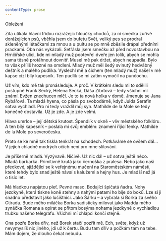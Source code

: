 ```yaml
---
contentType: prose
---
```


Obležení

  

Zita utíkala hlavní třídou rozrážejíc hloučky chodců, za ní smečka zuřivě dorážejících psů, vběhla jsem do bufetu Svět, veliký pes se prodral skleněnými létačkami za mnou a u pultu se po mně zběsile drápal předními prackami. Oba nás vykázali. Setřásla jsem smečku až před novostavbou na Hrnčířské ulici, kde mi mladý muž pootevřel dveře jen tolik, abych se mohla sama těsně protáhnout dovnitř. Musel mě pak držet, abych neupadla. Bylo to však příliš hrozné na omdlení. Mladý muž měl šedý svinutý hedvábný deštník a malého pudlíka. Vyslechl mě a čichem (ten mladý muž) našel v mé kapse cizí bílý kapesník. Ten pudlík se mi zatím vymočil na punčochu.

Už vím, kdo mě tak pronásleduje. A proč. V krátkém sledu mi to sdělili postupně Frank Secký, Helena Secká, Dáša Zíbrtová – tedy všichni mí známí. Evžen znechucen mlčí. Je to ta nová holka v domě. Jmenuje se Jana Rybářová. Ta mladá hyena, co pásla po svobodárně, když Julda Serafin sotva vychladl. Pro ni tedy vraždil můj syn. Mathilde de la Mole se tedy konečně dostavila. Už je zde. A je zde velmi.

Hlava umrlce – její dětská krutost. Špendlík v okně – vliv městského folklóru. A ten bílý kapesník – poslala mi svůj emblém: znamení říjící fenky. Mathilde de la Mole po severočesku.

Proto se ke mně tak tiskla tenkrát na schodech. Potkáváme se ovšem dál… V jejích chladně modrých očích není pro mne slitování.

Je příšerně mladá. Vyzývavě. Ničivě. Už nic dál – už sotva ještě něco. Mladá barbarka. Primitivně krutá jako černoška z pralesa. Nebo jako naši předkové, sjíždějící se k veřejnému mučení na Staroměstském náměstí, které tehdy bylo snad ještě návsí s kalužemi a hejny hus. Je mladší než já o tisíc let.

Má hladkou napjatou pleť. Pevné maso. Bodající špičatá ňadra. Nohy jezdkyně, která tiskne koně stehny a nahými patami ho bije do boků. Lze si ji snadno představit jako lučištnici. Jako Šárku – a vybrala si Borka za svého Ctirada. Bude mého miláčka Borka sadisticky milovat jako Madda mého synáčka Romana a opírat se přitom bosýma nohama jezdkyně o vychladlou trubku našeho telegrafu. Všichni mí chlapci končí stejně.

Ona pozře Borka dřív, než Borek stačí pozřít mě. Ech, světe, když už nevymyslíš nic jiného, jdi už k čertu. Budu tam dřív a počkám tam na tebe. Mám dojem, že dlouho čekat nebudu.
